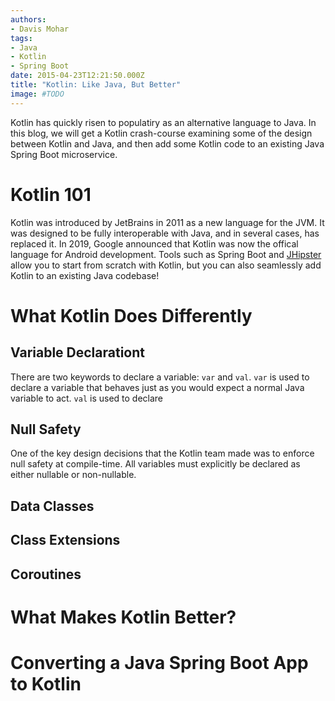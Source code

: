 ```yaml
---
authors:
- Davis Mohar
tags:
- Java
- Kotlin
- Spring Boot
date: 2015-04-23T12:21:50.000Z
title: "Kotlin: Like Java, But Better"
image: #TODO
---
```


Kotlin has quickly risen to populatiry as an alternative language to Java. In 
this blog, we will get a Kotlin crash-course examining some of the design 
between Kotlin and Java, and then add some Kotlin code to an existing Java
Spring Boot microservice.

# Kotlin 101
<!-- TODO ADD IMAGE HERE. Maybe school blackboard with 'kotlin 101' on it or something-->
Kotlin was introduced by JetBrains in 2011 as a new language for the JVM. It
was designed to be fully interoperable with Java, and in several cases, has 
replaced it. In 2019, Google announced that Kotlin was now the offical 
language for Android development. Tools such as Spring Boot and 
[JHipster](https://www.jhipster.tech/) allow you to start from scratch with
Kotlin, but you can also seamlessly add Kotlin to an existing Java codebase!

# What Kotlin Does Differently
## Variable Declarationt
There are two keywords to declare a variable: `var` and `val`. `var` is used 
to declare a variable that behaves just as you would expect a normal Java 
variable to act. `val` is used to declare 
## Null Safety
One of the key design decisions that the Kotlin team made was to enforce null
safety at compile-time. All variables must explicitly be declared as either
nullable or non-nullable. 

## Data Classes

## Class Extensions

## Coroutines

# What Makes Kotlin Better?
<!-- TODO dont like this section name-->


<!-- TODO Should this be a two part blog post? Pt. 1 ends here-->

# Converting a Java Spring Boot App to Kotlin



